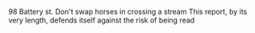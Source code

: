 98 Battery st.
Don't swap horses in crossing a stream
This report, by its very length, defends itself against the risk of being read
